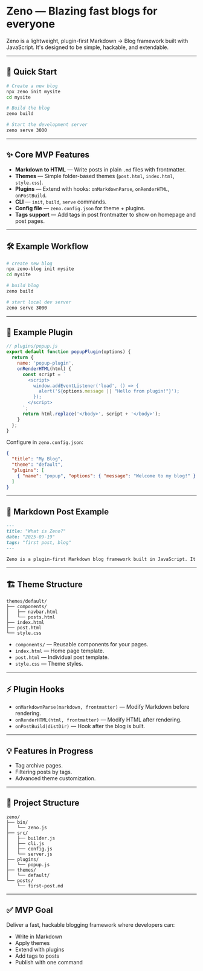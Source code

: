 # Zeno — Blazing fast blogs for everyone

Zeno is a lightweight, plugin-first Markdown → Blog framework built with JavaScript. It's designed to be simple, hackable, and extendable.

---

## 🚀 Quick Start

```bash
# Create a new blog
npx zeno init mysite
cd mysite

# Build the blog
zeno build

# Start the development server
zeno serve 3000
```

---

## ✨ Core MVP Features

* **Markdown to HTML** — Write posts in plain `.md` files with frontmatter.
* **Themes** — Simple folder-based themes (`post.html`, `index.html`, `style.css`).
* **Plugins** — Extend with hooks: `onMarkdownParse`, `onRenderHTML`, `onPostBuild`.
* **CLI** — `init`, `build`, `serve` commands.
* **Config file** — `zeno.config.json` for theme + plugins.
* **Tags support** — Add tags in post frontmatter to show on homepage and post pages.

---

## 🛠 Example Workflow

```bash
# create new blog
npx zeno-blog init mysite
cd mysite

# build blog
zeno build

# start local dev server
zeno serve 3000
```

---

## 🔌 Example Plugin

```js
// plugins/popup.js
export default function popupPlugin(options) {
  return {
    name: 'popup-plugin',
    onRenderHTML(html) {
      const script = `
        <script>
          window.addEventListener('load', () => {
            alert('${options.message || "Hello from plugin!"}');
          });
        </script>
      `;
      return html.replace('</body>', script + '</body>');
    }
  };
}
```

Configure in `zeno.config.json`:

```json
{
  "title": "My Blog",
  "theme": "default",
  "plugins": [
    { "name": "popup", "options": { "message": "Welcome to my blog!" } }
  ]
}
```

---

## 📝 Markdown Post Example

```md
---
title: "What is Zeno?"
date: "2025-09-19"
tags: "first post, blog"
---

Zeno is a plugin-first Markdown blog framework built in JavaScript. It allows you to write in Markdown, apply themes, extend with plugins, and publish your blog with one command.
```

---

## 🏗 Theme Structure

```
themes/default/
├── components/
│   ├── navbar.html
│   └── posts.html
├── index.html
├── post.html
└── style.css
```

* `components/` — Reusable components for your pages.
* `index.html` — Home page template.
* `post.html` — Individual post template.
* `style.css` — Theme styles.

---

## ⚡ Plugin Hooks

* `onMarkdownParse(markdown, frontmatter)` — Modify Markdown before rendering.
* `onRenderHTML(html, frontmatter)` — Modify HTML after rendering.
* `onPostBuild(distDir)` — Hook after the blog is built.

---

## 💡 Features in Progress

* Tag archive pages.
* Filtering posts by tags.
* Advanced theme customization.

---

## 📂 Project Structure

```
zeno/
├── bin/
│   └── zeno.js
├── src/
│   ├── builder.js
│   ├── cli.js
│   ├── config.js
│   └── server.js
├── plugins/
│   └── popup.js
├── themes/
│   └── default/
└── posts/
    └── first-post.md
```

---

## ✅ MVP Goal

Deliver a fast, hackable blogging framework where developers can:

* Write in Markdown
* Apply themes
* Extend with plugins
* Add tags to posts
* Publish with one command